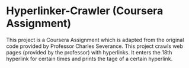 # Hyperlinker-Crawler (Coursera Assignment)
This project is a Coursera Assignment which is adapted from the original code provided by Professor Charles Severance. This project crawls web pages (provided by the professor) with hyperlinks. It enters the 18th hyperlink for certain times and prints the tage of a certain hyperlink. 
